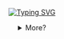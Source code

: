 <p align="center">
  <a href="https://git.io/typing-svg">
    <img src="https://readme-typing-svg.demolab.com?font=Fira+Code&weight=1000&pause=1000&color=F7F7F7&center=true&vCenter=true&random=false&width=435&lines=Trying+to+escape+from+this+reality" alt="Typing SVG" />
  </a>
</p>

<details align="center">
  <summary>More?</summary>
  
  <h3 align="center">Yo! I'm P3RFECT</h3> 
  <p align="center">I'm a <strong>Human🌍</strong> who loves <strong>Computers🖥️</strong>, <strong>Coding⌨️</strong>, and <strong>Anime🎍</strong></p>

  <p align="center">I'm a programmer who learns about computer codes for his hobby and watches anime to escape from this reality</p>

  <p align="center">
    <img alt="GitHub Stats" src="https://github-readme-stats.vercel.app/api?username=P3RFECT01&show_icons=true&theme=radical" height="120"/>
    <img alt="Top Language" src="https://github-readme-stats.vercel.app/api/top-langs/?username=P3RFECT01&layout=compact&theme=radical" height="120"/>
  </p>

  <img src="https://media1.tenor.com/m/HwTVxkb7a-4AAAAd/lazy-anime.gif" align="center" width="310px">
  
  <p align="center">Bored because I'm out of ideas, available for contribution and suggestions <br />DISCORD: p3rfect_</p>
</details>
